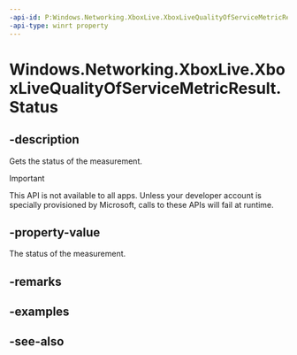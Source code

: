 ```yaml
---
-api-id: P:Windows.Networking.XboxLive.XboxLiveQualityOfServiceMetricResult.Status
-api-type: winrt property
---
```


<!-- Property syntax
public Windows.Networking.XboxLive.XboxLiveQualityOfServiceMeasurementStatus Status { get; }
-->

# Windows.Networking.XboxLive.XboxLiveQualityOfServiceMetricResult.Status

## -description

Gets the status of the measurement.

> [!IMPORTANT]
> This API is not available to all apps. Unless your developer account is specially provisioned by Microsoft, calls to these APIs will fail at runtime.

## -property-value

The status of the measurement.

## -remarks

## -examples

## -see-also

